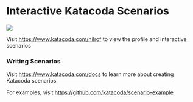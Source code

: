 # Interactive Katacoda Scenarios

[![](http://shields.katacoda.com/katacoda/nilrof/count.svg)](https://www.katacoda.com/nilrof "Get your profile on Katacoda.com")

Visit https://www.katacoda.com/nilrof to view the profile and interactive scenarios

### Writing Scenarios
Visit https://www.katacoda.com/docs to learn more about creating Katacoda scenarios

For examples, visit https://github.com/katacoda/scenario-example
